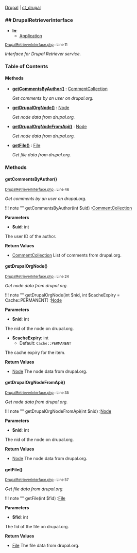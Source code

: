 
[Drupal](../namespaces/drupal.md) | [ct_drupal](../namespaces/drupal-ct-drupal.md)

### ## DrupalRetrieverInterface


- **In**:
    - [Application](../packages/Application.md)
  

<small>[DrupalRetrieverInterface.php](../files/web-modules-custom-ct-drupal-src-drupalretrieverinterface.md) : Line 11</small>

*Interface for Drupal Retriever service.*









### Table of Contents










#### Methods
- **[getCommentsByAuthor()](../classes/Drupal-ct-drupal-DrupalRetrieverInterface.md#getcommentsbyauthor)**
           : [CommentCollection](# "\Hussainweb\DrupalApi\Entity\Collection\CommentCollection")

  *Get comments by an user on drupal.org.*

- **[getDrupalOrgNode()](../classes/Drupal-ct-drupal-DrupalRetrieverInterface.md#getdrupalorgnode)**
           : [Node](# "\Hussainweb\DrupalApi\Entity\Node")

  *Get node data from drupal.org.*

- **[getDrupalOrgNodeFromApi()](../classes/Drupal-ct-drupal-DrupalRetrieverInterface.md#getdrupalorgnodefromapi)**
           : [Node](# "\Hussainweb\DrupalApi\Entity\Node")

  *Get node data from drupal.org.*

- **[getFile()](../classes/Drupal-ct-drupal-DrupalRetrieverInterface.md#getfile)**
           : [File](# "\Hussainweb\DrupalApi\Entity\File")

  *Get file data from drupal.org.*








### Methods

#### getCommentsByAuthor()

<small>[DrupalRetrieverInterface.php](../files/web-modules-custom-ct-drupal-src-drupalretrieverinterface.md) : Line 46</small>

*Get comments by an user on drupal.org.*

!!! note ""
    getCommentsByAuthor(int $uid) :[CommentCollection](# "\Hussainweb\DrupalApi\Entity\Collection\CommentCollection")




**Parameters**

- **$uid**: int
    
The user ID of the author.






**Return Values**
- [CommentCollection](# "\Hussainweb\DrupalApi\Entity\Collection\CommentCollection")
List of comments from drupal.org.


#### getDrupalOrgNode()

<small>[DrupalRetrieverInterface.php](../files/web-modules-custom-ct-drupal-src-drupalretrieverinterface.md) : Line 24</small>

*Get node data from drupal.org.*

!!! note ""
    getDrupalOrgNode(int $nid, int $cacheExpiry = Cache::PERMANENT) :[Node](# "\Hussainweb\DrupalApi\Entity\Node")




**Parameters**

- **$nid**: int
    
The nid of the node on drupal.org.

- **$cacheExpiry**: int
    - Default: `Cache::PERMANENT`
    
The cache expiry for the item.






**Return Values**
- [Node](# "\Hussainweb\DrupalApi\Entity\Node")
The node data from drupal.org.


#### getDrupalOrgNodeFromApi()

<small>[DrupalRetrieverInterface.php](../files/web-modules-custom-ct-drupal-src-drupalretrieverinterface.md) : Line 35</small>

*Get node data from drupal.org.*

!!! note ""
    getDrupalOrgNodeFromApi(int $nid) :[Node](# "\Hussainweb\DrupalApi\Entity\Node")




**Parameters**

- **$nid**: int
    
The nid of the node on drupal.org.






**Return Values**
- [Node](# "\Hussainweb\DrupalApi\Entity\Node")
The node data from drupal.org.


#### getFile()

<small>[DrupalRetrieverInterface.php](../files/web-modules-custom-ct-drupal-src-drupalretrieverinterface.md) : Line 57</small>

*Get file data from drupal.org.*

!!! note ""
    getFile(int $fid) :[File](# "\Hussainweb\DrupalApi\Entity\File")




**Parameters**

- **$fid**: int
    
The fid of the file on drupal.org.






**Return Values**
- [File](# "\Hussainweb\DrupalApi\Entity\File")
The file data from drupal.org.



